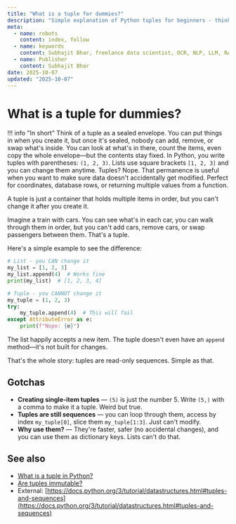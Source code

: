 ```yaml
---
title: "What is a tuple for dummies?"
description: "Simple explanation of Python tuples for beginners - think of them as locked boxes that can't be changed."
meta:
  - name: robots
    content: index, follow
  - name: keywords
    content: Subhajit Bhar, freelance data scientist, OCR, NLP, LLM, RAG, knowledge base, python, tuple, basics
  - name: Publisher
    content: Subhajit Bhar
date: 2025-10-07
updated: "2025-10-07"
---
```


# What is a tuple for dummies?

<!-- more -->

!!! info "In short"
    Think of a tuple as a sealed envelope. You can put things in when you create it, but once it's sealed, nobody can add, remove, or swap what's inside. You can look at what's in there, count the items, even copy the whole envelope—but the contents stay fixed. In Python, you write tuples with parentheses: `(1, 2, 3)`. Lists use square brackets `[1, 2, 3]` and you can change them anytime. Tuples? Nope. That permanence is useful when you want to make sure data doesn't accidentally get modified. Perfect for coordinates, database rows, or returning multiple values from a function.

A tuple is just a container that holds multiple items in order, but you can't change it after you create it.

Imagine a train with cars. You can see what's in each car, you can walk through them in order, but you can't add cars, remove cars, or swap passengers between them. That's a tuple.

Here's a simple example to see the difference:

```python
# List - you CAN change it
my_list = [1, 2, 3]
my_list.append(4)  # Works fine
print(my_list)  # [1, 2, 3, 4]

# Tuple - you CANNOT change it
my_tuple = (1, 2, 3)
try:
    my_tuple.append(4)  # This will fail
except AttributeError as e:
    print(f"Nope: {e}")
```

The list happily accepts a new item. The tuple doesn't even have an `append` method—it's not built for changes.

That's the whole story: tuples are read-only sequences. Simple as that.

## Gotchas

* **Creating single-item tuples** — `(5)` is just the number 5. Write `(5,)` with a comma to make it a tuple. Weird but true.
* **Tuples are still sequences** — you can loop through them, access by index `my_tuple[0]`, slice them `my_tuple[1:3]`. Just can't modify.
* **Why use them?** — They're faster, safer (no accidental changes), and you can use them as dictionary keys. Lists can't do that.

## See also

* [What is a tuple in Python?](what-is-a-tuple-in-python.md)
* [Are tuples immutable?](are-tuples-immutable.md)
* External: [https://docs.python.org/3/tutorial/datastructures.html#tuples-and-sequences](https://docs.python.org/3/tutorial/datastructures.html#tuples-and-sequences)

<script type="application/ld+json">
{
  "@context": "https://schema.org",
  "@type": "FAQPage",
  "mainEntity": [{
    "@type": "Question",
    "name": "What is a tuple for dummies?",
    "acceptedAnswer": {
      "@type": "Answer",
      "text": "Think of a tuple as a sealed envelope. You can put things in when you create it, but once it's sealed, nobody can add, remove, or swap what's inside. You can look at what's in there, count the items, even copy the whole envelope—but the contents stay fixed. In Python, you write tuples with parentheses: (1, 2, 3). Lists use square brackets [1, 2, 3] and you can change them anytime. Tuples? Nope."
    }
  }]
}
</script>
